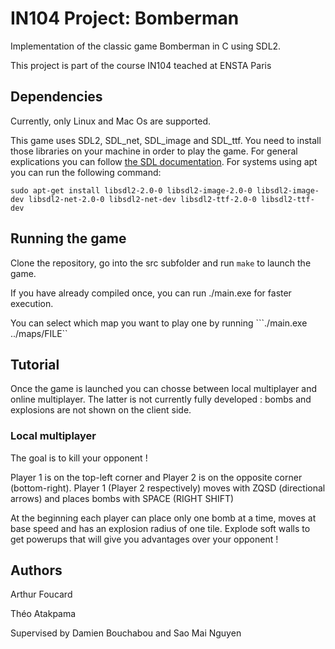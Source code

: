 # IN104 Project: Bomberman

Implementation of the classic game Bomberman in C using SDL2.

This project is part of the course IN104 teached at ENSTA Paris

## Dependencies
Currently, only Linux and Mac Os are supported.

This game uses SDL2, SDL_net, SDL_image and SDL_ttf. You need to install those libraries on your machine in order to play the game.
For general explications you can follow [the SDL documentation](https://wiki.libsdl.org/SDL2/Installation).
For systems using apt you can run the following command:

```sudo apt-get install libsdl2-2.0-0 libsdl2-image-2.0-0 libsdl2-image-dev libsdl2-net-2.0-0 libsdl2-net-dev libsdl2-ttf-2.0-0 libsdl2-ttf-dev```


## Running the game

Clone the repository, go into the src subfolder and run ```make``` to launch the game.

If you have already compiled once, you can run ./main.exe for faster execution.

You can select which map you want to play one by running ```./main.exe ../maps/FILE``

## Tutorial

Once the game is launched you can chosse between local multiplayer and online multiplayer. The latter is not currently fully developed : bombs and explosions are 
not shown on the client side.

### Local multiplayer

The goal is to kill your opponent !

Player 1 is on the top-left corner and Player 2 is on the opposite corner (bottom-right). 
Player 1 (Player 2 respectively) moves with ZQSD (directional arrows) and places bombs with SPACE (RIGHT SHIFT)

At the beginning each player can place only one bomb at a time, moves at base speed and has an explosion radius of one tile. Explode soft walls to get powerups that will
give you advantages over your opponent !


## Authors
Arthur Foucard

Théo Atakpama

Supervised by Damien Bouchabou and Sao Mai Nguyen


